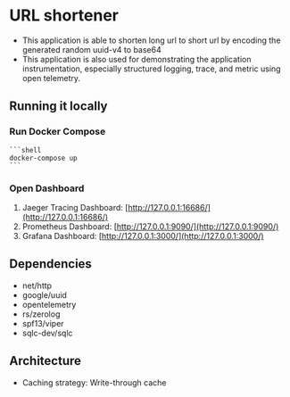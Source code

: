 # URL shortener

-   This application is able to shorten long url to short url by encoding the generated random uuid-v4 to base64
-   This application is also used for demonstrating the application instrumentation, especially structured logging, trace, and metric using open telemetry.

## Running it locally

### Run Docker Compose

    ```shell
    docker-compose up
    ```

### Open Dashboard

1. Jaeger Tracing Dashboard: [http://127.0.0.1:16686/](http://127.0.0.1:16686/)
2. Prometheus Dashboard: [http://127.0.0.1:9090/](http://127.0.0.1:9090/)
3. Grafana Dashboard: [http://127.0.0.1:3000/](http://127.0.0.1:3000/)

## Dependencies

-   net/http
-   google/uuid
-   opentelemetry
-   rs/zerolog
-   spf13/viper
-   sqlc-dev/sqlc

## Architecture

-   Caching strategy: Write-through cache
